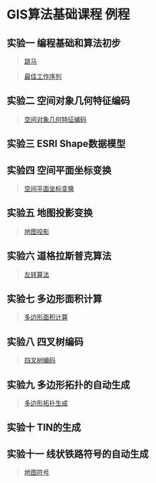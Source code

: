 # GIS算法基础课程 例程

## 实验一 编程基础和算法初步

>[跳马](http://www.geothinking.cn/gisalgorithm_examples/public/tiaoma.html)

>[最佳工作序列](http://www.geothinking.cn/gisalgorithm_examples/public/zuijiaxulie.html)

## 实验二 空间对象几何特征编码
>[空间对象几何特征编码](http://www.geothinking.cn/gisalgorithm_examples/public/kongjiantezhengbianma.html)
## 实验三 ESRI Shape数据模型
## 实验四 空间平面坐标变换
>[空间平面坐标变换](http://www.geothinking.cn/gisalgorithm_examples/public/zuobiaobianhua.html)
## 实验五 地图投影变换
>[地图投影](http://www.geothinking.cn/gisalgorithm_examples/public/ditutouying.html)
## 实验六 道格拉斯普克算法
>[左转算法](http://www.geothinking.cn/gisalgorithm_examples/public/douglas.html)
## 实验七 多边形面积计算
>[多边形面积计算](http://www.geothinking.cn/gisalgorithm_examples/publicmianjijisuan.html)
## 实验八 四叉树编码
>[四叉树编码](http://www.geothinking.cn/gisalgorithm_examples/public/sichashu.html)
## 实验九 多边形拓扑的自动生成
>[多边形拓扑生成](http://www.geothinking.cn/gisalgorithm_examples/public/duobianxingtuopu.html)
## 实验十 TIN的生成
## 实验十一 线状铁路符号的自动生成
>[地图符号](http://www.geothinking.cn/gisalgorithm_examples/public/ditufuhao.html)